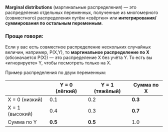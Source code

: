 **Marginal distributions** (маргинальные распределения) — это распределения отдельных переменных, полученные из многомерного (совместного) распределения путём «свёртки» или **интегрирования/суммирования по остальным переменным**.
### Проще говоря:

Если у вас есть совместное распределение нескольких случайных величин, например, P(X,Y), то **маргинальное распределение по X** (обозначается P(X)) — это распределение X без учёта Y. То есть вы «игнорируете» Y, чтобы посмотреть только на X.

Пример распределения по двум переменным:

|                 | Y = 0 (лёгкий) | Y = 1 (тяжёлый) | Сумма по X |
| --------------- | -------------- | --------------- | ---------- |
| X = 0 (низкий)  | 0.1            | 0.2             | **0.3**    |
| X = 1 (высокий) | 0.4            | 0.3             | **0.7**    |
| Сумма по Y      | **0.5**        | **0.5**         | 1.0        |
